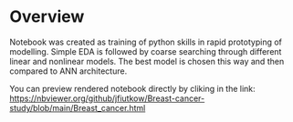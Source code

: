 # Overview
Notebook was created as training of python skills in rapid prototyping of modelling. Simple EDA is followed by coarse searching through different linear and nonlinear models. The best model is chosen this way and then compared to ANN architecture.

You can preview rendered notebook directly by cliking in the link:
https://nbviewer.org/github/jfiutkow/Breast-cancer-study/blob/main/Breast_cancer.html
